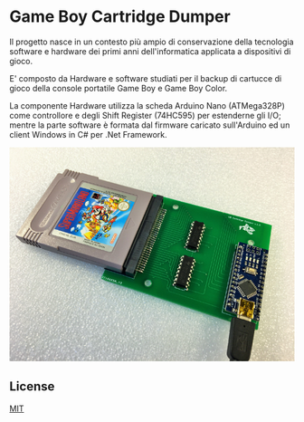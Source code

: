 # Game Boy Cartridge Dumper

Il progetto nasce in un contesto più ampio di conservazione della tecnologia software e hardware dei primi anni dell'informatica applicata a dispositivi di gioco.

E' composto da Hardware e software studiati per il backup di cartucce di gioco della console portatile Game Boy e Game Boy Color.

La componente Hardware utilizza la scheda Arduino Nano (ATMega328P) come controllore e degli Shift Register (74HC595) per estenderne gli I/O; mentre la parte software è formata dal firmware caricato sull'Arduino ed un client Windows in C# per .Net Framework.


![alt text](https://github.com/DrVector-000/GB-Cartridge-Dumper/blob/main/Images/GB%20Cartridge%20Dumper%20001.JPG?raw=true)

## License
[MIT](https://github.com/DrVector-000/GB-Cartridge-Dumper/blob/main/LICENSE.txt)
